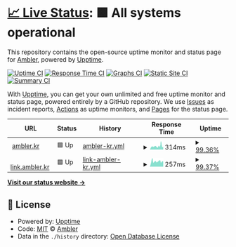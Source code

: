 # [📈 Live Status](https://status-discord.ambler.kr): <!--live status--> **🟩 All systems operational**

This repository contains the open-source uptime monitor and status page for [Ambler](https://ambler.kr), powered by [Upptime](https://github.com/upptime/upptime).

[![Uptime CI](https://github.com/amblerkr/status/workflows/Uptime%20CI/badge.svg)](https://github.com/amblerkr/status/actions?query=workflow%3A%22Uptime+CI%22)
[![Response Time CI](https://github.com/amblerkr/status/workflows/Response%20Time%20CI/badge.svg)](https://github.com/amblerkr/status/actions?query=workflow%3A%22Response+Time+CI%22)
[![Graphs CI](https://github.com/amblerkr/status/workflows/Graphs%20CI/badge.svg)](https://github.com/amblerkr/status/actions?query=workflow%3A%22Graphs+CI%22)
[![Static Site CI](https://github.com/amblerkr/status/workflows/Static%20Site%20CI/badge.svg)](https://github.com/amblerkr/status/actions?query=workflow%3A%22Static+Site+CI%22)
[![Summary CI](https://github.com/amblerkr/status/workflows/Summary%20CI/badge.svg)](https://github.com/amblerkr/status/actions?query=workflow%3A%22Summary+CI%22)

With [Upptime](https://upptime.js.org), you can get your own unlimited and free uptime monitor and status page, powered entirely by a GitHub repository. We use [Issues](https://github.com/amblerkr/status/issues) as incident reports, [Actions](https://github.com/amblerkr/status/actions) as uptime monitors, and [Pages](https://status-discord.ambler.kr) for the status page.

<!--start: status pages-->
<!-- This summary is generated by Upptime (https://github.com/upptime/upptime) -->
<!-- Do not edit this manually, your changes will be overwritten -->
<!-- prettier-ignore -->
| URL | Status | History | Response Time | Uptime |
| --- | ------ | ------- | ------------- | ------ |
| <img alt="" src="https://icons.duckduckgo.com/ip3/ambler.kr.ico" height="13"> [ambler.kr](https://ambler.kr/) | 🟩 Up | [ambler-kr.yml](https://github.com/amblerkr/status/commits/HEAD/history/ambler-kr.yml) | <details><summary><img alt="Response time graph" src="./graphs/ambler-kr/response-time-week.png" height="20"> 314ms</summary><br><a href="https://status.ambler.kr/history/ambler-kr"><img alt="Response time 332" src="https://img.shields.io/endpoint?url=https%3A%2F%2Fraw.githubusercontent.com%2Famblerkr%2Fstatus%2FHEAD%2Fapi%2Fambler-kr%2Fresponse-time.json"></a><br><a href="https://status.ambler.kr/history/ambler-kr"><img alt="24-hour response time 359" src="https://img.shields.io/endpoint?url=https%3A%2F%2Fraw.githubusercontent.com%2Famblerkr%2Fstatus%2FHEAD%2Fapi%2Fambler-kr%2Fresponse-time-day.json"></a><br><a href="https://status.ambler.kr/history/ambler-kr"><img alt="7-day response time 314" src="https://img.shields.io/endpoint?url=https%3A%2F%2Fraw.githubusercontent.com%2Famblerkr%2Fstatus%2FHEAD%2Fapi%2Fambler-kr%2Fresponse-time-week.json"></a><br><a href="https://status.ambler.kr/history/ambler-kr"><img alt="30-day response time 298" src="https://img.shields.io/endpoint?url=https%3A%2F%2Fraw.githubusercontent.com%2Famblerkr%2Fstatus%2FHEAD%2Fapi%2Fambler-kr%2Fresponse-time-month.json"></a><br><a href="https://status.ambler.kr/history/ambler-kr"><img alt="1-year response time 319" src="https://img.shields.io/endpoint?url=https%3A%2F%2Fraw.githubusercontent.com%2Famblerkr%2Fstatus%2FHEAD%2Fapi%2Fambler-kr%2Fresponse-time-year.json"></a></details> | <details><summary><a href="https://status.ambler.kr/history/ambler-kr">99.36%</a></summary><a href="https://status.ambler.kr/history/ambler-kr"><img alt="All-time uptime 99.98%" src="https://img.shields.io/endpoint?url=https%3A%2F%2Fraw.githubusercontent.com%2Famblerkr%2Fstatus%2FHEAD%2Fapi%2Fambler-kr%2Fuptime.json"></a><br><a href="https://status.ambler.kr/history/ambler-kr"><img alt="24-hour uptime 97.50%" src="https://img.shields.io/endpoint?url=https%3A%2F%2Fraw.githubusercontent.com%2Famblerkr%2Fstatus%2FHEAD%2Fapi%2Fambler-kr%2Fuptime-day.json"></a><br><a href="https://status.ambler.kr/history/ambler-kr"><img alt="7-day uptime 99.36%" src="https://img.shields.io/endpoint?url=https%3A%2F%2Fraw.githubusercontent.com%2Famblerkr%2Fstatus%2FHEAD%2Fapi%2Fambler-kr%2Fuptime-week.json"></a><br><a href="https://status.ambler.kr/history/ambler-kr"><img alt="30-day uptime 99.81%" src="https://img.shields.io/endpoint?url=https%3A%2F%2Fraw.githubusercontent.com%2Famblerkr%2Fstatus%2FHEAD%2Fapi%2Fambler-kr%2Fuptime-month.json"></a><br><a href="https://status.ambler.kr/history/ambler-kr"><img alt="1-year uptime 99.96%" src="https://img.shields.io/endpoint?url=https%3A%2F%2Fraw.githubusercontent.com%2Famblerkr%2Fstatus%2FHEAD%2Fapi%2Fambler-kr%2Fuptime-year.json"></a></details>
| <img alt="" src="https://icons.duckduckgo.com/ip3/link.ambler.kr.ico" height="13"> [link.ambler.kr](https://link.ambler.kr/) | 🟩 Up | [link-ambler-kr.yml](https://github.com/amblerkr/status/commits/HEAD/history/link-ambler-kr.yml) | <details><summary><img alt="Response time graph" src="./graphs/link-ambler-kr/response-time-week.png" height="20"> 257ms</summary><br><a href="https://status.ambler.kr/history/link-ambler-kr"><img alt="Response time 272" src="https://img.shields.io/endpoint?url=https%3A%2F%2Fraw.githubusercontent.com%2Famblerkr%2Fstatus%2FHEAD%2Fapi%2Flink-ambler-kr%2Fresponse-time.json"></a><br><a href="https://status.ambler.kr/history/link-ambler-kr"><img alt="24-hour response time 246" src="https://img.shields.io/endpoint?url=https%3A%2F%2Fraw.githubusercontent.com%2Famblerkr%2Fstatus%2FHEAD%2Fapi%2Flink-ambler-kr%2Fresponse-time-day.json"></a><br><a href="https://status.ambler.kr/history/link-ambler-kr"><img alt="7-day response time 257" src="https://img.shields.io/endpoint?url=https%3A%2F%2Fraw.githubusercontent.com%2Famblerkr%2Fstatus%2FHEAD%2Fapi%2Flink-ambler-kr%2Fresponse-time-week.json"></a><br><a href="https://status.ambler.kr/history/link-ambler-kr"><img alt="30-day response time 250" src="https://img.shields.io/endpoint?url=https%3A%2F%2Fraw.githubusercontent.com%2Famblerkr%2Fstatus%2FHEAD%2Fapi%2Flink-ambler-kr%2Fresponse-time-month.json"></a><br><a href="https://status.ambler.kr/history/link-ambler-kr"><img alt="1-year response time 262" src="https://img.shields.io/endpoint?url=https%3A%2F%2Fraw.githubusercontent.com%2Famblerkr%2Fstatus%2FHEAD%2Fapi%2Flink-ambler-kr%2Fresponse-time-year.json"></a></details> | <details><summary><a href="https://status.ambler.kr/history/link-ambler-kr">99.37%</a></summary><a href="https://status.ambler.kr/history/link-ambler-kr"><img alt="All-time uptime 99.99%" src="https://img.shields.io/endpoint?url=https%3A%2F%2Fraw.githubusercontent.com%2Famblerkr%2Fstatus%2FHEAD%2Fapi%2Flink-ambler-kr%2Fuptime.json"></a><br><a href="https://status.ambler.kr/history/link-ambler-kr"><img alt="24-hour uptime 97.55%" src="https://img.shields.io/endpoint?url=https%3A%2F%2Fraw.githubusercontent.com%2Famblerkr%2Fstatus%2FHEAD%2Fapi%2Flink-ambler-kr%2Fuptime-day.json"></a><br><a href="https://status.ambler.kr/history/link-ambler-kr"><img alt="7-day uptime 99.37%" src="https://img.shields.io/endpoint?url=https%3A%2F%2Fraw.githubusercontent.com%2Famblerkr%2Fstatus%2FHEAD%2Fapi%2Flink-ambler-kr%2Fuptime-week.json"></a><br><a href="https://status.ambler.kr/history/link-ambler-kr"><img alt="30-day uptime 99.81%" src="https://img.shields.io/endpoint?url=https%3A%2F%2Fraw.githubusercontent.com%2Famblerkr%2Fstatus%2FHEAD%2Fapi%2Flink-ambler-kr%2Fuptime-month.json"></a><br><a href="https://status.ambler.kr/history/link-ambler-kr"><img alt="1-year uptime 99.97%" src="https://img.shields.io/endpoint?url=https%3A%2F%2Fraw.githubusercontent.com%2Famblerkr%2Fstatus%2FHEAD%2Fapi%2Flink-ambler-kr%2Fuptime-year.json"></a></details>

<!--end: status pages-->

[**Visit our status website →**](https://status-discord.ambler.kr)

## 📄 License

- Powered by: [Upptime](https://github.com/upptime/upptime)
- Code: [MIT](./LICENSE) © [Ambler](https://ambler.kr)
- Data in the `./history` directory: [Open Database License](https://opendatacommons.org/licenses/odbl/1-0/)
